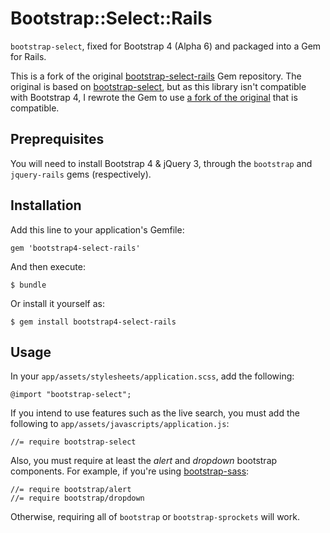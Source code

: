 # Bootstrap::Select::Rails

`bootstrap-select`, fixed for Bootstrap 4 (Alpha 6) and packaged into a Gem for Rails.

This is a fork of the original [bootstrap-select-rails](https://github.com/Slashek/bootstrap-select-rails) Gem repository. The original is based on [bootstrap-select](https://github.com/silviomoreto/bootstrap-select), but as this library isn't compatible with Bootstrap 4, I rewrote the Gem to use [a fork of the original](https://github.com/heimrichhannot/bootstrap-select) that is compatible.

## Preprequisites

You will need to install Bootstrap 4 & jQuery 3, through the `bootstrap` and `jquery-rails` gems (respectively).

## Installation

Add this line to your application's Gemfile:

    gem 'bootstrap4-select-rails'

And then execute:

    $ bundle

Or install it yourself as:

    $ gem install bootstrap4-select-rails

## Usage

In your `app/assets/stylesheets/application.scss`, add the following:

    @import "bootstrap-select";

If you intend to use features such as the live search, you must add the following to `app/assets/javascripts/application.js`:

    //= require bootstrap-select

Also, you must require at least the *alert* and *dropdown* bootstrap components. For example, if you're using [bootstrap-sass](https://github.com/twbs/bootstrap-sass):

    //= require bootstrap/alert
    //= require bootstrap/dropdown

Otherwise, requiring all of `bootstrap` or `bootstrap-sprockets` will work.
